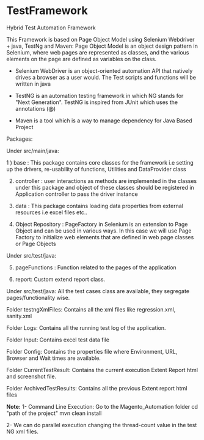 # TestFramework

Hybrid Test Automation Framework

This Framework is based on Page Object Model using Selenium Webdriver + java, TestNg and Maven: Page Object Model is an object design pattern in Selenium, where web pages are represented as classes, and the various elements on the page are defined as variables on the class.

*  Selenium WebDriver is an object-oriented automation API that natively drives a browser as a user would. The Test scripts      and functions will be written in java

*  TestNG is an automation testing framework in which NG stands for "Next Generation". TestNG is inspired from JUnit which 
   uses the annotations (@)

*  Maven is a tool which is a way to manage dependency for Java Based Project

Packages: 


Under src/main/java:


1 ) base : This package contains core classes for the framework i.e setting up the drivers, re-usability of functions, Utilities and DataProvider class


2)  controller : user interactions as methods are implemented in the classes under this package and object of these
           classes should be registered in Application controller to pass the driver instance


3)  data : This package contains loading data properties from external resources i.e excel files etc..


4)  Object Repository : PageFactory in Selenium is an extension to Page Object and can be used in various ways. In this case we will            use Page Factory to initialize web elements that are defined in web page classes or Page Objects

Under src/test/java:

5) pageFunctions : Function related to the pages of the application

6) report: Custom extend report class.


Under src/test/java: All the test cases class are available, they segregate pages/functionality wise.

Folder testngXmlFiles: Contains all the xml files like regression.xml, sanity.xml

Folder Logs: Contains all the running test log of the application.

Folder Input: Contains excel test data file

Folder Config: Contains the properties file where Environment, URL, Browser and Wait times are available.

Folder CurrentTestResult: Contains the current execution Extent Report html and screenshot file.

Folder ArchivedTestResults: Contains all the previous Extent report html files


**Note:**
1- Command Line Execution: Go to the Magento_Automation folder 
cd "path of the project" mvn clean install

2- We can do parallel execution changing the thread-count value in the test NG xml files.